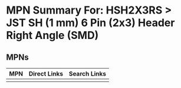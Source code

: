 



# MPN Summary For: HSH2X3RS > JST SH (1 mm) 6 Pin (2x3) Header Right Angle (SMD)

## MPNs
  

|MPN|Direct Links|Search Links|
| :--- | :--- | :--- |
||||
